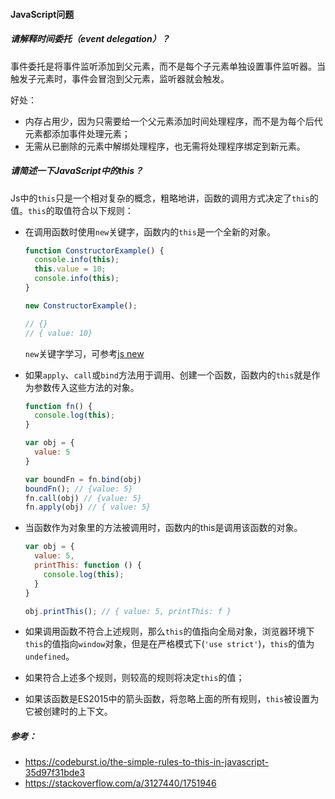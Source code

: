 #### JavaScript问题

##### 请解释时间委托（event delegation）？

事件委托是将事件监听添加到父元素，而不是每个子元素单独设置事件监听器。当触发子元素时，事件会冒泡到父元素，监听器就会触发。

好处：

* 内存占用少，因为只需要给一个父元素添加时间处理程序，而不是为每个后代元素都添加事件处理元素；
* 无需从已删除的元素中解绑处理程序，也无需将处理程序绑定到新元素。

##### 请简述一下JavaScript中的this？

Js中的`this`只是一个相对复杂的概念，粗略地讲，函数的调用方式决定了`this`的值。`this`的取值符合以下规则：

* 在调用函数时使用`new`关键字，函数内的`this`是一个全新的对象。

    ```javascript
    function ConstructorExample() {
      console.info(this);
      this.value = 10;
      console.info(this);
    }
    
    new ConstructorExample();
    
    // {}
    // { value: 10}
    ```

    `new`关键字学习，可参考[js new](https://codeburst.io/javascripts-new-keyword-explained-as-simply-as-possible-fec0d87b2741)

    

* 如果`apply`、`call`或`bind`方法用于调用、创建一个函数，函数内的`this`就是作为参数传入这些方法的对象。

    ```javascript
    function fn() {
      console.log(this);
    }
    
    var obj = {
      value: 5
    }
    
    var boundFn = fn.bind(obj)
    boundFn(); // {value: 5}
    fn.call(obj) // {value: 5}
    fn.apply(obj) // { value: 5}
    ```

    

* 当函数作为对象里的方法被调用时，函数内的this是调用该函数的对象。

    ```javascript
    var obj = {
      value: 5,
      printThis: function () {
        console.log(this);
      }
    }
    
    obj.printThis(); // { value: 5, printThis: f }
    ```

    

* 如果调用函数不符合上述规则，那么`this`的值指向全局对象，浏览器环境下`this`的值指向`window`对象，但是在严格模式下(`'use strict'`)，`this`的值为`undefined`。

* 如果符合上述多个规则，则较高的规则将决定`this`的值；

* 如果该函数是ES2015中的箭头函数，将忽略上面的所有规则，`this`被设置为它被创建时的上下文。

##### 参考：

- https://codeburst.io/the-simple-rules-to-this-in-javascript-35d97f31bde3
- https://stackoverflow.com/a/3127440/1751946

